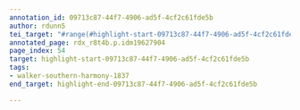 ```yaml
---
annotation_id: 09713c87-44f7-4906-ad5f-4cf2c61fde5b
author: rdunn5
tei_target: "#range(#highlight-start-09713c87-44f7-4906-ad5f-4cf2c61fde5b, #highlight-end-09713c87-44f7-4906-ad5f-4cf2c61fde5b)"
annotated_page: rdx_r8t4b.p.idm19627904
page_index: 54
target: highlight-start-09713c87-44f7-4906-ad5f-4cf2c61fde5b
tags:
- walker-southern-harmony-1837
end_target: highlight-end-09713c87-44f7-4906-ad5f-4cf2c61fde5b

---
```


